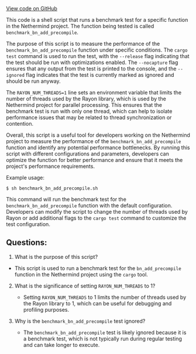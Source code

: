 [View code on GitHub](https://github.com/NethermindEth/nethermind/src/bench_precompiles/run_bn_add_meter.sh)

This code is a shell script that runs a benchmark test for a specific function in the Nethermind project. The function being tested is called `benchmark_bn_add_precompile`. 

The purpose of this script is to measure the performance of the `benchmark_bn_add_precompile` function under specific conditions. The `cargo test` command is used to run the test, with the `--release` flag indicating that the test should be run with optimizations enabled. The `--nocapture` flag ensures that any output from the test is printed to the console, and the `--ignored` flag indicates that the test is currently marked as ignored and should be run anyway.

The `RAYON_NUM_THREADS=1` line sets an environment variable that limits the number of threads used by the Rayon library, which is used by the Nethermind project for parallel processing. This ensures that the benchmark test is run with only one thread, which can help to isolate performance issues that may be related to thread synchronization or contention.

Overall, this script is a useful tool for developers working on the Nethermind project to measure the performance of the `benchmark_bn_add_precompile` function and identify any potential performance bottlenecks. By running this script with different configurations and parameters, developers can optimize the function for better performance and ensure that it meets the project's performance requirements. 

Example usage:

```
$ sh benchmark_bn_add_precompile.sh
```

This command will run the benchmark test for the `benchmark_bn_add_precompile` function with the default configuration. Developers can modify the script to change the number of threads used by Rayon or add additional flags to the `cargo test` command to customize the test configuration.
## Questions: 
 1. What is the purpose of this script?
   - This script is used to run a benchmark test for the `bn_add_precompile` function in the Nethermind project using the `cargo` tool.

2. What is the significance of setting `RAYON_NUM_THREADS` to 1?
   - Setting `RAYON_NUM_THREADS` to 1 limits the number of threads used by the Rayon library to 1, which can be useful for debugging and profiling purposes.

3. Why is the `benchmark_bn_add_precompile` test ignored?
   - The `benchmark_bn_add_precompile` test is likely ignored because it is a benchmark test, which is not typically run during regular testing and can take longer to execute.